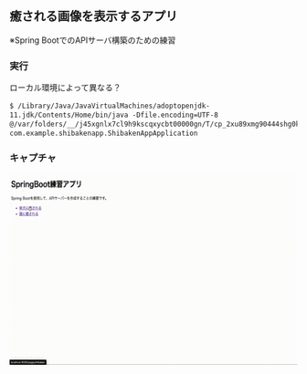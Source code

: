 ## 癒される画像を表示するアプリ
※Spring BootでのAPIサーバ構築のための練習

### 実行
ローカル環境によって異なる？
```
$ /Library/Java/JavaVirtualMachines/adoptopenjdk-11.jdk/Contents/Home/bin/java -Dfile.encoding=UTF-8 @/var/folders/__/j45xgnlx7cl9h9kscqxycbt00000gn/T/cp_2xu89xmg90444shg0kuopt7yh.argfile com.example.shibakenapp.ShibakenAppApplication
```

### キャプチャ
![gif](https://github.com/KanekoK/shibaken-app/blob/master/other/app.gif?raw=true)
